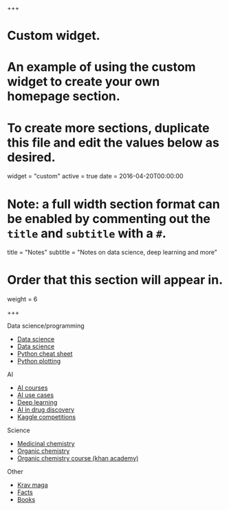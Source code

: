 +++
# Custom widget.
# An example of using the custom widget to create your own homepage section.
# To create more sections, duplicate this file and edit the values below as desired.
widget = "custom"
active = true
date = 2016-04-20T00:00:00

# Note: a full width section format can be enabled by commenting out the `title` and `subtitle` with a `#`.
title = "Notes"
subtitle = "Notes on data science, deep learning and more"

# Order that this section will appear in.
weight = 6

+++

Data science/programming
<ul>

<li><a href="https://gist.github.com/fabsta/1d2573293678441e8db97bb0ebbfb9cb">Data science</a></li>
<li><a href="https://gist.github.com/fabsta/8d5233356618ee7b2e87b84146a33a79">Data science</a></li>
<li><a href="https://gist.github.com/fabsta/86fa94221789e15239c7b888c3ec3c8c">Python cheat sheet</a></li>
<li><a href="https://gist.github.com/fabsta/9a1efa91f14381bf0bbe3b07605d74fa">Python plotting</a></li>
</ul>
AI
<ul>
<li><a href="https://gist.github.com/fabsta/07ec84bb85a43f811dd0a8ce09d9bd24">AI courses</a></li>
<li><a href="https://gist.github.com/fabsta/33773f38e007b0f1853dad7840b12515">AI use cases</a></li>
<li><a href="https://gist.github.com/fabsta/cb0f216982a4ed01ea60a060955d95c5">Deep learning</a></li>
<li><a href="https://gist.github.com/fabsta/0b20935c3c066a2ad788d83f2a66ceff">AI in drug discovery</a></li>
<li><a href="https://gist.github.com/fabsta/e87801aacfe7524b74cdae31d536f670">Kaggle competitions</a></li>
</ul>

Science
<ul>
<li><a href="https://gist.github.com/fabsta/3e144effecf8c89078447d1082cb13ae">Medicinal chemistry</a></li>
<li><a href="https://gist.github.com/fabsta/b870a657182b13adaab7718aa53417d2">Organic chemistry</a></li>
<li><a href="https://gist.github.com/fabsta/7fc9ac1f4a48258cde570a5a3d9064bf">Organic chemistry course (khan academy)</a></li>
</ul>
Other
<ul>
<li><a href="https://gist.github.com/fabsta/94c8ac6f8d35f10bdc2a0217ee93b66d">Krav maga</a></li>
<li><a href="https://gist.github.com/fabsta/b2031fcf221a63d0e60d1b31d5026cd7">Facts</a></li>
<li><a href="https://gist.github.com/fabsta/5f94b199ee9cb95960633879113855f7">Books</a></li>
</ul>
